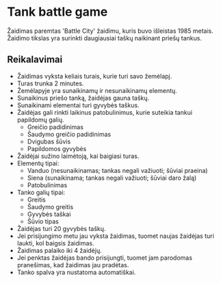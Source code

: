 # Tank battle game

Žaidimas paremtas 'Battle City' žaidimu, kuris buvo išleistas 1985 metais. Žaidimo tikslas yra surinkti daugiausiai taškų naikinant priešų tankus.

## Reikalavimai

- Žaidimas vyksta keliais turais, kurie turi savo žemėlapį.
- Turas trunka 2 minutes.
- Žemėlapyje yra sunaikinamų ir nesunaikinamų elementų.
- Sunaikinus priešo tanką, žaidėjas gauna taškų.
- Sunaikinami elementai turi gyvybės taškus.
- Žaidėjas gali rinkti laikinus patobulinimus, kurie suteikia tankui papildomų galių.
  - Greičio padidinimas
  - Šaudymo greičio padidinimas
  - Dvigubas šūvis
  - Papildomos gyvybės
- Žaidėjai sužino laimėtoją, kai baigiasi turas.
- Elementų tipai:
  - Vanduo (nesunaikinamas; tankas negali važiuoti; šūviai praeina)
  - Siena (sunaikinama; tankas negali važiuoti; šūviai daro žalą)
  - Patobulinimas
- Tanko galių tipai:
  - Greitis
  - Šaudymo greitis
  - Gyvybės taškai
  - Šūvio tipas
- Žaidėjas turi 20 gyvybės taškų.
- Jei prisijungimo metu jau vyksta žaidimas, tuomet naujas žaidėjas turi laukti, kol baigsis žaidimas.
- Žaidimas palaiko iki 4 žaidėjų.
- Jei penktas žaidėjas bando prisijungti, tuomet jam parodomas pranešimas, kad žaidimas jau pradėtas.
- Tanko spalva yra nustatoma automatiškai.
